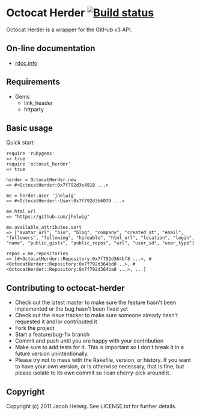 # Octocat Herder [![Build status](http://travis-ci.org/jhelwig/octocat_herder.png)](http://travis-ci.org/jhelwig/octocat_herder)

Octocat Herder is a wrapper for the GitHub v3 API.

## On-line documentation

* [rdoc.info](http://rdoc.info/gems/octocat_herder/frames)

## Requirements

* Gems
  * link_header
  * httparty

## Basic usage

Quick start:

    require 'rubygems'
    => true
    require 'octocat_herder'
    => true

    herder = OctocatHerder.new
    => #<OctocatHerder:0x7f792d3c4918 ...>

    me = herder.user 'jhelwig'
    => #<OctocatHerder::User:0x7f792d3b6070 ...>

    me.html_url
    => "https://github.com/jhelwig"

    me.available_attributes.sort
    => ["avatar_url", "bio", "blog", "company", "created_at", "email", "followers", "following", "hireable", "html_url", "location", "login", "name", "public_gists", "public_repos", "url", "user_id", "user_type"]

    repos = me.repositories
    => [#<OctocatHerder::Repository:0x7f792d364bf8 ...>, #<OctocatHerder::Repository:0x7f792d364bd0 ..>, #<OctocatHerder::Repository:0x7f792d364ba8 ...>, ...]


## Contributing to octocat-herder

* Check out the latest master to make sure the feature hasn't been implemented or the bug hasn't been fixed yet
* Check out the issue tracker to make sure someone already hasn't requested it and/or contributed it
* Fork the project
* Start a feature/bug-fix branch
* Commit and push until you are happy with your contribution
* Make sure to add tests for it. This is important so I don't break it in a future version unintentionally.
* Please try not to mess with the Rakefile, version, or history. If you want to have your own version, or is otherwise necessary, that is fine, but please isolate to its own commit so I can cherry-pick around it.

## Copyright

Copyright (c) 2011 Jacob Helwig. See LICENSE.txt for
further details.

